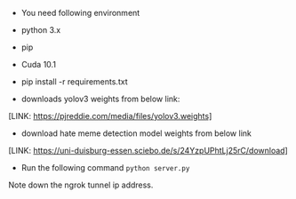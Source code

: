 - You need following environment

- python 3.x
- pip
- Cuda 10.1


- pip install -r requirements.txt

- downloads yolov3 weights from below link:

[LINK: https://pjreddie.com/media/files/yolov3.weights]

- download hate meme detection model weights from below link

[LINK: https://uni-duisburg-essen.sciebo.de/s/24YzpUPhtLj25rC/download]

- Run the following command
`python server.py`

Note down the ngrok tunnel ip address.

  
